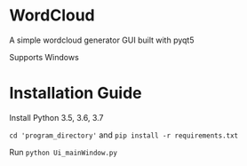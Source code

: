 # WordCloud

A simple wordcloud generator GUI built with pyqt5

Supports Windows

# Installation Guide

Install Python 3.5, 3.6, 3.7

 `cd 'program_directory'` and `pip install -r requirements.txt`

Run `python Ui_mainWindow.py`

